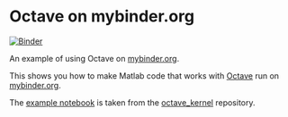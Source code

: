# Octave on mybinder.org

[![Binder](https://mybinder.org/badge.svg)](https://mybinder.org/v2/gh/ayman107/octave/master?filepath=index.ipynb)

An example of using Octave on [mybinder.org](https://mybinder.org/).

This shows you how to make Matlab code that works with [Octave](https://www.gnu.org/software/octave/) run on [mybinder.org](https://mybinder.org/).

The [example notebook](index.ipynb) is taken from the [octave_kernel](https://github.com/Calysto/octave_kernel) repository.
